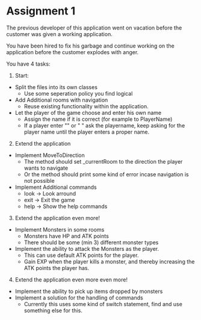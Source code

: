 # Assignment 1
The previous developer of this application went on vacation before the customer was given a working application. 

You have been hired to fix his garbage and continue working on the application before the customer explodes with anger.

You have 4 tasks:

1. Start: 
* Split the files into its own classes
  * Use some seperation policy you find logical
* Add Additional rooms with navigation
  * Reuse existing functionality within the application.
* Let the player of the game choose and enter his own name
  * Assign the name if it is correct (for example to PlayerName)
  * If a player enter "" or " " ask the playername, keep asking for the player name until the player enters a proper name.

2. Extend the application
* Implement MoveToDirection
  * The method should set _currentRoom to the direction the player wants to navigate
  * Or the method should print some kind of error incase navigation is not possible
* Implement Additional commands
  * look -> Look arround 
  * exit -> Exit the game
  * help -> Show the help commands

3. Extend the application even more!
* Implement Monsters in some rooms
  * Monsters have HP and ATK points
  * There should be some (min 3) different monster types
* Implement the ability to attack the Monsters as the player.
  * This can use default ATK points for the player.
  * Gain EXP when the player kills a monster, and thereby increasing the ATK points the player has.

4. Extend the application even more even more!
* Implement the ability to pick up items dropped by monsters
* Implement a solution for the handling of commands
  * Currently this uses some kind of switch statement, find and use something else for this.
